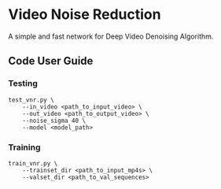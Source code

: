 # Video Noise Reduction

A simple and fast network for Deep Video Denoising Algorithm.

## Code User Guide

### Testing
```
test_vnr.py \
	--in_video <path_to_input_video> \
	--out_video <path_to_output_video> \
	--noise_sigma 40 \
	--model <model_path>
```

### Training

```
train_vnr.py \
	--trainset_dir <path_to_input_mp4s> \
	--valset_dir <path_to_val_sequences>
```